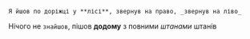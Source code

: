 ```
Я йшов по доріжці у **лісі**, звернув на право, _звернув на ліво_
```

Нічого не `знайшов`, пішов **додому** з повними _штанами_ штанів
